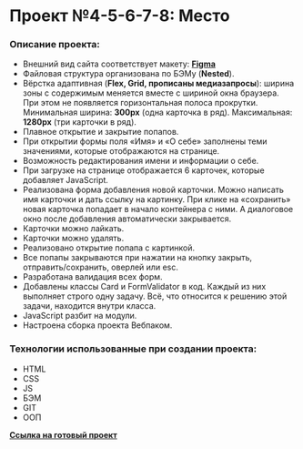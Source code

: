 # Проект №4-5-6-7-8: Место

### Описание проекта:

* Внешний вид сайта соответствует макету: **[Figma](https://www.figma.com/file/2cn9N9jSkmxD84oJik7xL7/JavaScript.-Sprint-4?node-id=0%3A1)**
* Файловая структура организована по БЭМу (**Nested**).
* Вёрстка адаптивная (**Flex, Grid, прописаны медиазапросы**): ширина зоны с содержимым меняется вместе с шириной окна браузера. При этом не появляется горизонтальная полоса прокрутки. Минимальная ширина: **300px** (одна карточка в ряд). Максимальная: **1280px** (три карточки в ряд).
* Плавное открытие и закрытие попапов.
* При открытии формы поля «Имя» и «О себе» заполнены теми значениями, которые отображаются на странице.
* Возможность редактирования имени и информации о себе.
* При загрузке на странице отображается 6 карточек, которые добавляет JavaScript.
* Реализована форма добавления новой карточки. Можно написать имя карточки и дать ссылку на картинку. При клике на «сохранить» новая карточка попадает в начало контейнера с ними. А диалоговое окно после добавления автоматически закрывается.
* Карточки можно лайкать.
* Карточки можно удалять.
* Реализовано открытие попапа с картинкой. 
* Все попапы закрываются при нажатии на кнопку закрыть, отправить/сохранить, оверлей или esc.
* Разработана валидация всех форм.
* Добавлены классы Card и FormValidator в код. Каждый из них выполняет строго одну задачу. Всё, что относится к решению этой задачи, находится внутри класса.
* JavaScript разбит на модули.
* Настроена сборка проекта Вебпаком.



### Технологии использованные при создании проекта:

* HTML 
* CSS
* JS
* БЭМ
* GIT
* ООП

**[Ссылка на готовый проект](https://ylsukhodolskaya.github.io/mesto/)**
